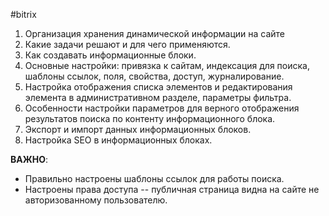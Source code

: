 #bitrix 

1. Организация хранения динамической информации на сайте 
2. Какие задачи решают и для чего применяются. 
3. Как создавать информационные блоки. 
4. Основные настройки: привязка к сайтам, индексация для поиска, шаблоны ссылок, поля, свойства, доступ, журналирование. 
5. Настройка отображения списка элементов и редактирования элемента в административном разделе, параметры фильтра. 
6. Особенности настройки параметров для верного отображения результатов поиска по контенту информационного блока. 
7. Экспорт и импорт данных информационных блоков. 
8. Настройка SEO в информационных блоках.

**ВАЖНО**:
- Правильно настроены шаблоны ссылок для работы поиска.
- Настроены права доступа -- публичная страница видна на сайте не авторизованному пользователю.